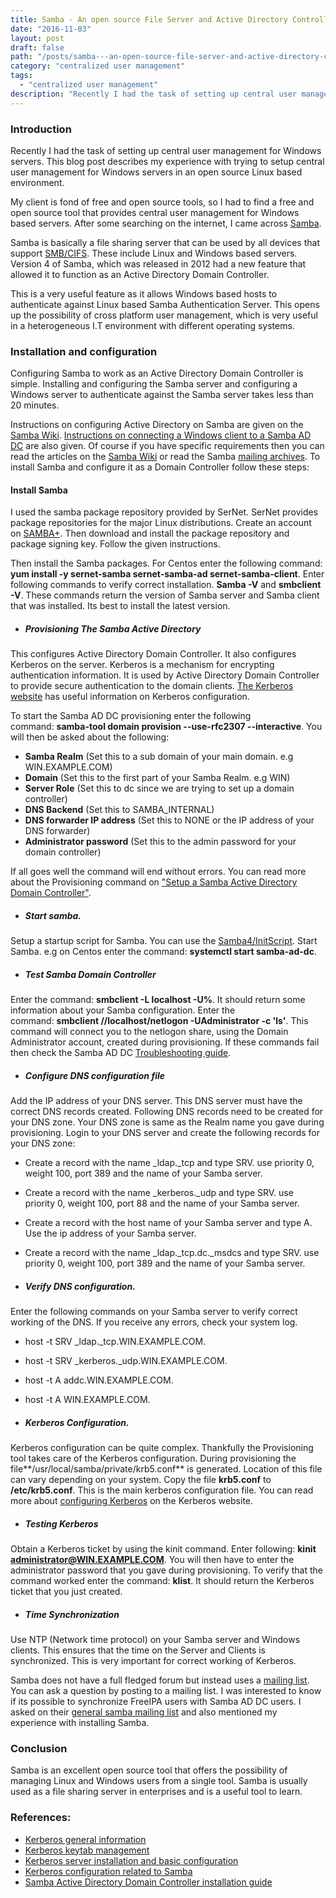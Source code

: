 ```yaml
---
title: Samba - An open source File Server and Active Directory Controller
date: "2016-11-03"
layout: post
draft: false
path: "/posts/samba---an-open-source-file-server-and-active-directory-controller"
category: "centralized user management"
tags:
  - "centralized user management"
description: "Recently I had the task of setting up central user management for Windows servers. This blog post describes my experience with trying to setup central user management for Windows servers in an open source Linux based environment."
---
```


### Introduction
Recently I had the task of setting up central user management for Windows servers. This blog post describes my experience with trying to setup central user management for Windows servers in an open source Linux based environment.

My client is fond of free and open source tools, so I had to find a free and open source tool that provides central user management for Windows based servers. After some searching on the internet, I came across [Samba](http://www.samba.org/).

Samba is basically a file sharing server that can be used by all devices that support [SMB/CIFS](http://en.wikipedia.org/wiki/Server_Message_Block). These include Linux and Windows based servers. Version 4 of Samba, which was released in 2012 had a new feature that allowed it to function as an Active Directory Domain Controller.

This is a very useful feature as it allows Windows based hosts to authenticate against Linux based Samba Authentication Server. This opens up the possibility of cross platform user management, which is very useful in a heterogeneous I.T environment with different operating systems.

### Installation and configuration
Configuring Samba to work as an Active Directory Domain Controller is simple. Installing and configuring the Samba server and configuring a Windows server to authenticate against the Samba server takes less than 20 minutes.

Instructions on configuring Active Directory on Samba are given on the [Samba Wiki](https://wiki.samba.org/index.php/Joining_a_Windows_Client_to_a_Domain). [Instructions on connecting a Windows client to a Samba AD DC](https://wiki.samba.org/index.php/Joining_a_Windows_Client_to_a_Domain) are also given. Of course if you have specific requirements then you can read the articles on the [Samba Wiki](https://wiki.samba.org/index.php/User_Documentation) or read the Samba [mailing archives](https://lists.samba.org/). To install Samba and configure it as a Domain Controller follow these steps:

#### Install Samba
I used the samba package repository provided by SerNet. SerNet provides package repositories for the major Linux distributions. Create an account on [SAMBA+](https://samba.plus/). Then download and install the package repository and package signing key. Follow the given instructions.

Then install the Samba packages. For Centos enter the following command: **yum install -y sernet-samba sernet-samba-ad sernet-samba-client**. Enter following commands to verify correct installation. **Samba -V** and **smbclient -V**. These commands return the version of Samba server and Samba client that was installed. Its best to install the latest version.

* ##### Provisioning The Samba Active Directory
This configures Active Directory Domain Controller. It also configures Kerberos on the server. Kerberos is a mechanism for encrypting authentication information. It is used by Active Directory Domain Controller to provide secure authentication to the domain clients. [The Kerberos website](http://web.mit.edu/kerberos/) has useful information on Kerberos configuration.

To start the Samba AD DC provisioning enter the following command: **samba-tool domain provision --use-rfc2307 --interactive**. You will then be asked about the following:

* **Samba Realm** (Set this to a sub domain of your main domain. e.g WIN.EXAMPLE.COM)
* **Domain** (Set this to the first part of your Samba Realm. e.g WIN)
* **Server Role** (Set this to dc since we are trying to set up a domain controller)
* **DNS Backend** (Set this to SAMBA_INTERNAL)
* **DNS forwarder IP address** (Set this to NONE or the IP address of your DNS forwarder)
* **Administrator password** (Set this to the admin password for your domain controller)

If all goes well the command will end without errors. You can read more about the Provisioning command on ["Setup a Samba Active Directory Domain Controller"](https://wiki.samba.org/index.php/Samba_AD_DC_HOWTO#Provisioning_The_Samba_Active_Directory).

* ##### Start samba.
Setup a startup script for Samba. You can use the [Samba4/InitScript](https://wiki.samba.org/index.php/Managing_the_Samba_AD_DC_Service_Using_Systemd). Start Samba. e.g on Centos enter the command: **systemctl start samba-ad-dc**.

* ##### Test Samba Domain Controller
Enter the command: **smbclient -L localhost -U%**. It should return some information about your Samba configuration. Enter the command: **smbclient //localhost/netlogon -UAdministrator -c 'ls'**. This command will connect you to the netlogon share, using the Domain Administrator account, created during provisioning. If these commands fail then check the Samba AD DC [Troubleshooting guide](https://wiki.samba.org/index.php/Samba_AD_DC_Troubleshooting).

* ##### Configure DNS configuration file
Add the IP address of your DNS server. This DNS server must have the correct DNS records created. Following DNS records need to be created for your DNS zone. Your DNS zone is same as the Realm name you gave during provisioning. Login to your DNS server and create the following records for your DNS zone:

* Create a record with the name _ldap._tcp and type SRV. use priority 0, weight 100, port 389 and the name of your Samba server.
* Create a record with the name _kerberos._udp and type SRV. use priority 0, weight 100, port 88 and the name of your Samba server.
* Create a record with the host name of your Samba server and type A. Use the ip address of your Samba server.
* Create a record with the name _ldap._tcp.dc._msdcs and type SRV. use priority 0, weight 100, port 389 and the name of your Samba server.

* ##### Verify DNS configuration.
Enter the following commands on your Samba server to verify correct working of the DNS. If you receive any errors, check your system log.

* host -t SRV _ldap._tcp.WIN.EXAMPLE.COM.
* host -t SRV _kerberos._udp.WIN.EXAMPLE.COM.
* host -t A addc.WIN.EXAMPLE.COM.
* host -t A WIN.EXAMPLE.COM.

* ##### Kerberos Configuration.
Kerberos configuration can be quite complex. Thankfully the Provisioning tool takes care of the Kerberos configuration. During provisioning the file**/usr/local/samba/private/krb5.conf** is generated. Location of this file can vary depending on your system. Copy the file **krb5.conf** to **/etc/krb5.conf**. This is the main kerberos configuration file. You can read more about [configuring Kerberos](https://kb.iu.edu/d/aumh) on the Kerberos website.

* ##### Testing Kerberos
Obtain a Kerberos ticket by using the kinit command. Enter following: **kinit administrator@WIN.EXAMPLE.COM**. You will then have to enter the administrator password that you gave during provisioning. To verify that the command worked enter the command: **klist**. It should return the Kerberos ticket that you just created.

* ##### Time Synchronization
Use NTP (Network time protocol) on your Samba server and Windows clients. This ensures that the time on the Server and Clients is synchronized. This is very important for correct working of Kerberos.

Samba does not have a full fledged forum but instead uses a [mailing list](https://lists.samba.org/). You can ask a question by posting to a mailing list. I was interested to know if its possible to synchronize FreeIPA users with Samba AD DC users. I asked on their [general samba mailing list](https://lists.samba.org/archive/samba/) and also mentioned my experience with installing Samba.

### Conclusion
Samba is an excellent open source tool that offers the possibility of managing Linux and Windows users from a single tool. Samba is usually used as a file sharing server in enterprises and is a useful tool to learn.

### References:

* [Kerberos general information](https://help.ubuntu.com/community/Kerberos)
* [Kerberos keytab management](https://kb.iu.edu/d/aumh#list)
* [Kerberos server installation and basic configuration](http://www.thegeekstuff.com/2014/05/install-kerberos-server/)
* [Kerberos configuration related to Samba](https://help.ubuntu.com/community/Samba/Kerberos)
* [Samba Active Directory Domain Controller installation guide](https://wiki.samba.org/index.php/Samba_AD_DC_HOWTO)
